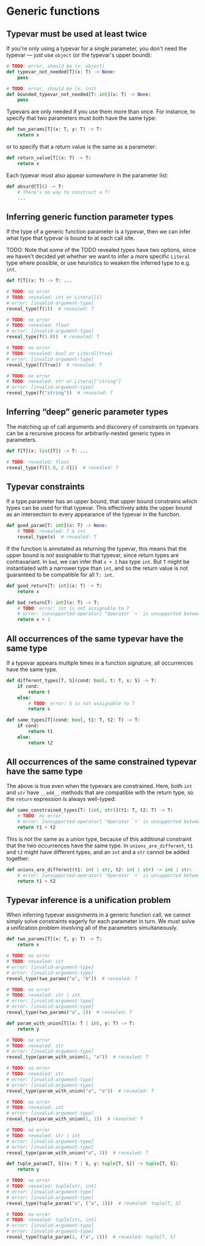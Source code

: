 # Generic functions

## Typevar must be used at least twice

If you're only using a typevar for a single parameter, you don't need the typevar — just use
`object` (or the typevar's upper bound):

```py
# TODO: error, should be (x: object)
def typevar_not_needed[T](x: T) -> None:
    pass

# TODO: error, should be (x: int)
def bounded_typevar_not_needed[T: int](x: T) -> None:
    pass
```

Typevars are only needed if you use them more than once. For instance, to specify that two
parameters must both have the same type:

```py
def two_params[T](x: T, y: T) -> T:
    return x
```

or to specify that a return value is the same as a parameter:

```py
def return_value[T](x: T) -> T:
    return x
```

Each typevar must also appear _somewhere_ in the parameter list:

```py
def absurd[T]() -> T:
    # There's no way to construct a T!
    ...
```

## Inferring generic function parameter types

If the type of a generic function parameter is a typevar, then we can infer what type that typevar
is bound to at each call site.

TODO: Note that some of the TODO revealed types have two options, since we haven't decided yet
whether we want to infer a more specific `Literal` type where possible, or use heuristics to weaken
the inferred type to e.g. `int`.

```py
def f[T](x: T) -> T: ...

# TODO: no error
# TODO: revealed: int or Literal[1]
# error: [invalid-argument-type]
reveal_type(f(1))  # revealed: T

# TODO: no error
# TODO: revealed: float
# error: [invalid-argument-type]
reveal_type(f(1.0))  # revealed: T

# TODO: no error
# TODO: revealed: bool or Literal[true]
# error: [invalid-argument-type]
reveal_type(f(True))  # revealed: T

# TODO: no error
# TODO: revealed: str or Literal["string"]
# error: [invalid-argument-type]
reveal_type(f("string"))  # revealed: T
```

## Inferring “deep” generic parameter types

The matching up of call arguments and discovery of constraints on typevars can be a recursive
process for arbitrarily-nested generic types in parameters.

```py
def f[T](x: list[T]) -> T: ...

# TODO: revealed: float
reveal_type(f([1.0, 2.0]))  # revealed: T
```

## Typevar constraints

If a type parameter has an upper bound, that upper bound constrains which types can be used for that
typevar. This effectively adds the upper bound as an intersection to every appearance of the typevar
in the function.

```py
def good_param[T: int](x: T) -> None:
    # TODO: revealed: T & int
    reveal_type(x)  # revealed: T
```

If the function is annotated as returning the typevar, this means that the upper bound is _not_
assignable to that typevar, since return types are contravariant. In `bad`, we can infer that
`x + 1` has type `int`. But `T` might be instantiated with a narrower type than `int`, and so the
return value is not guaranteed to be compatible for all `T: int`.

```py
def good_return[T: int](x: T) -> T:
    return x

def bad_return[T: int](x: T) -> T:
    # TODO: error: int is not assignable to T
    # error: [unsupported-operator] "Operator `+` is unsupported between objects of type `T` and `Literal[1]`"
    return x + 1
```

## All occurrences of the same typevar have the same type

If a typevar appears multiple times in a function signature, all occurrences have the same type.

```py
def different_types[T, S](cond: bool, t: T, s: S) -> T:
    if cond:
        return t
    else:
        # TODO: error: S is not assignable to T
        return s

def same_types[T](cond: bool, t1: T, t2: T) -> T:
    if cond:
        return t1
    else:
        return t2
```

## All occurrences of the same constrained typevar have the same type

The above is true even when the typevars are constrained. Here, both `int` and `str` have `__add__`
methods that are compatible with the return type, so the `return` expression is always well-typed:

```py
def same_constrained_types[T: (int, str)](t1: T, t2: T) -> T:
    # TODO: no error
    # error: [unsupported-operator] "Operator `+` is unsupported between objects of type `T` and `T`"
    return t1 + t2
```

This is _not_ the same as a union type, because of this additional constraint that the two
occurrences have the same type. In `unions_are_different`, `t1` and `t2` might have different types,
and an `int` and a `str` cannot be added together:

```py
def unions_are_different(t1: int | str, t2: int | str) -> int | str:
    # error: [unsupported-operator] "Operator `+` is unsupported between objects of type `int | str` and `int | str`"
    return t1 + t2
```

## Typevar inference is a unification problem

When inferring typevar assignments in a generic function call, we cannot simply solve constraints
eagerly for each parameter in turn. We must solve a unification problem involving all of the
parameters simultaneously.

```py
def two_params[T](x: T, y: T) -> T:
    return x

# TODO: no error
# TODO: revealed: str
# error: [invalid-argument-type]
# error: [invalid-argument-type]
reveal_type(two_params("a", "b"))  # revealed: T

# TODO: no error
# TODO: revealed: str | int
# error: [invalid-argument-type]
# error: [invalid-argument-type]
reveal_type(two_params("a", 1))  # revealed: T
```

```py
def param_with_union[T](x: T | int, y: T) -> T:
    return y

# TODO: no error
# TODO: revealed: str
# error: [invalid-argument-type]
reveal_type(param_with_union(1, "a"))  # revealed: T

# TODO: no error
# TODO: revealed: str
# error: [invalid-argument-type]
# error: [invalid-argument-type]
reveal_type(param_with_union("a", "a"))  # revealed: T

# TODO: no error
# TODO: revealed: int
# error: [invalid-argument-type]
reveal_type(param_with_union(1, 1))  # revealed: T

# TODO: no error
# TODO: revealed: str | int
# error: [invalid-argument-type]
# error: [invalid-argument-type]
reveal_type(param_with_union("a", 1))  # revealed: T
```

```py
def tuple_param[T, S](x: T | S, y: tuple[T, S]) -> tuple[T, S]:
    return y

# TODO: no error
# TODO: revealed: tuple[str, int]
# error: [invalid-argument-type]
# error: [invalid-argument-type]
reveal_type(tuple_param("a", ("a", 1)))  # revealed: tuple[T, S]

# TODO: no error
# TODO: revealed: tuple[str, int]
# error: [invalid-argument-type]
# error: [invalid-argument-type]
reveal_type(tuple_param(1, ("a", 1)))  # revealed: tuple[T, S]
```

